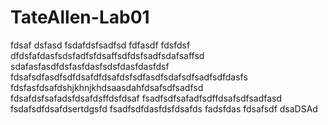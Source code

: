 # TateAllen-Lab01
fdsaf
dsfasd
fsdafdsfsadfsd
fdfasdf
fdsfdsf
dfdsfafdasfsdsfadfsfdsaffsdfdsfsadfsdafsaffsd
sdafasfasdfdsfasfdasfsdsfdasfdasfdsf
fdsafsdfasdfsdfdsafdfdsafdsfsdfasdfsdafsdfsadfsdfdasfs
fdsfasfdsafdshjkhnjkhdsaasdahfdsafsdfsadfsd
fdsafdsfsafadsfdsafdsffdsfdsaf
fsadfsdfsafadfsdffdsafsdfsadfasd
fsdafsdfdsafdsertdgsfd
fsadfsdfdasfdsfdsafds
fadsfdas
fdsafsdf
dsaDSAd
